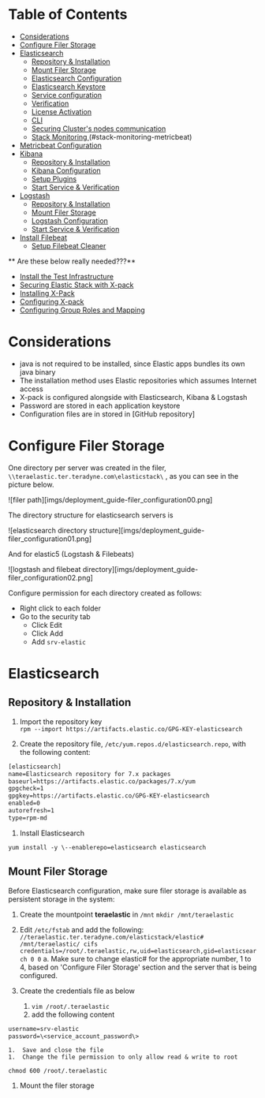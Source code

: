 # Table of Contents
* [Considerations](#considerations)
* [Configure Filer Storage](#configure-filer-storage)
* [Elasticsearch](#elasticsearch)
    * [Repository & Installation](#repository-installation)
    * [Mount Filer Storage](#mount-filer-storage)
    * [Elasticsearch Configuration](#configuration)
    * [Elasticsearch Keystore](#keystore)
    * [Service configuration](#service-configuration)
    * [Verification](#verification)
    * [License Activation](#license-activation)
    * [CLI](#cli)
    * [Securing Cluster's nodes communication](#secure-clusters-nodes-communication)
    * [Stack Monitoring ](Metricbeat)(#stack-monitoring-metricbeat)
* [Metricbeat Configuration](#configuration)
* [Kibana](#_Toc81027677)
    * [Repository & Installation](#repository-installation)
    * [Kibana Configuration](#configuration)
    * [Setup Plugins](#plugins)
    * [Start Service & Verification](#_Toc81027681)
* [Logstash](#logstash)
    * [Repository & Installation](#repository-installation)
    * [Mount Filer Storage](#mount-filer-storage)
    * [Logstash Configuration](#logstash-configuration)
    * [Start Service & Verification](#start-service)
* [Install Filebeat](#filebeat)
    * [Setup Filebeat Cleaner](#setup-filebeat-cleaner)

** Are these below really needed???**
* [Install the Test Infrastructure](#_Toc81027689)
* [Securing Elastic Stack with X-pack](#securing-elastic-stack-with-x-pack)
* [Installing X-Pack](#_Toc81027691)
* [Configuring X-pack](#configuring-x-pack)
* [Configuring Group Roles and Mapping](#configuring-group-roles-and-mapping)

# Considerations
* java is not required to be installed, since Elastic apps bundles its own java binary
* The installation method uses Elastic repositories which assumes Internet access
* X-pack is configured alongside with Elasticsearch, Kibana & Logstash
* Password are stored in each application keystore
* Configuration files are in stored in [GitHub repository]

# Configure Filer Storage

One directory per server was created in the filer, `\\teraelastic.ter.teradyne.com\elasticstack\` , as you can see in the picture below.

![filer path][imgs/deployment_guide-filer_configuration00.png]

The directory structure for elasticsearch servers is

![elasticsearch directory structure][imgs/deployment_guide-filer_configuration01.png]

And for elastic5 (Logstash & Filebeats)

![logstash and filebeat directory][imgs/deployment_guide-filer_configuration02.png]

Configure permission for each directory created as follows:
* Right click to each folder
* Go to the security tab
    * Click Edit
    * Click Add
    * Add `srv-elastic`

# Elasticsearch
## Repository & Installation

1. Import the repository key\
`rpm --import https://artifacts.elastic.co/GPG-KEY-elasticsearch`

1.  Create the repository file, `/etc/yum.repos.d/elasticsearch.repo`, with the following content:

```txt
[elasticsearch]
name=Elasticsearch repository for 7.x packages
baseurl=https://artifacts.elastic.co/packages/7.x/yum
gpgcheck=1
gpgkey=https://artifacts.elastic.co/GPG-KEY-elasticsearch
enabled=0
autorefresh=1
type=rpm-md
```

1. Install Elasticsearch

`yum install -y \--enablerepo=elasticsearch elasticsearch`

## Mount Filer Storage

Before Elasticsearch configuration, make sure filer storage is available as persistent storage in the system:

1. Create the mountpoint **teraelastic** in `/mnt`
`mkdir /mnt/teraelastic`

1. Edit `/etc/fstab` and add the following:
`//teraelastic.ter.teradyne.com/elasticstack/elastic# /mnt/teraelastic/ cifs credentials=/root/.teraelastic,rw,uid=elasticsearch,gid=elasticsearch 0 0`
    a.  Make sure to change elastic# for the appropriate number, 1 to 4, based on 'Configure Filer Storage' section and the server that is being configured.

1. Create the credentials file as below
    1.  `vim /root/.teraelastic`
    1.  add the following content
```txt
username=srv-elastic
password=\<service_account_password\>
```
    1.  Save and close the file
    1.  Change the file permission to only allow read & write to root
`chmod 600 /root/.teraelastic`

1.  Mount the filer storage
